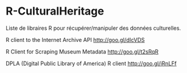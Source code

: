 # R-CulturalHeritage
Liste de libraires R pour récupérer/manipuler des données culturelles.

R client to the Internet Archive API
  http://goo.gl/dIcVDS

R Client for Scraping Museum Metadata
  http://goo.gl/t2sRqR
  
DPLA (Digital Public Library of America) R client
  http://goo.gl/iRnLFf 
